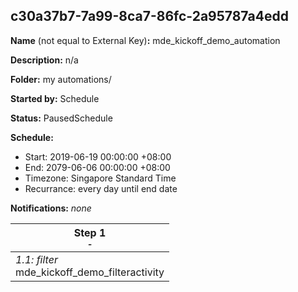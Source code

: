 ## c30a37b7-7a99-8ca7-86fc-2a95787a4edd

**Name** (not equal to External Key)**:** mde_kickoff_demo_automation

**Description:** n/a

**Folder:** my automations/

**Started by:** Schedule

**Status:** PausedSchedule

**Schedule:**

* Start: 2019-06-19 00:00:00 +08:00
* End: 2079-06-06 00:00:00 +08:00
* Timezone: Singapore Standard Time
* Recurrance: every day until end date

**Notifications:** _none_


| Step 1<br>_<small>-</small>_ |
| --- |
| _1.1: filter_<br>mde_kickoff_demo_filteractivity |
